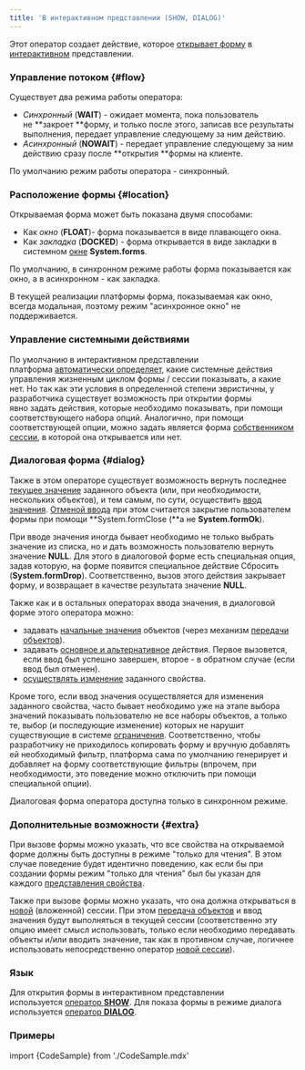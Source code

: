 ```yaml
---
title: 'В интерактивном представлении (SHOW, DIALOG)'
---
```


Этот оператор создает действие, которое [открывает форму](Open_form.md) в [интерактивном](Interactive_view.md) представлении.

### Управление потоком {#flow}

Существует два режима работы оператора:

-   *Синхронный* (**WAIT**) - ожидает момента, пока пользователь не **закроет **форму, и только после этого, записав все результаты выполнения, передает управление следующему за ним действию.
-   *Асинхронный* (**NOWAIT**) - передает управление следующему за ним действию сразу после **открытия **формы на клиенте.

По умолчанию режим работы оператора - синхронный. 

### Расположение формы {#location}

Открываемая форма может быть показана двумя способами:

-   Как *окно* (**FLOAT**)- форма показывается в виде плавающего окна.
-   Как *закладка* (**DOCKED**) - форма открывается в виде закладки в системном [окне](Navigator_design.md) **System.forms**.

По умолчанию, в синхронном режиме работы форма показывается как окно, а в асинхронном - как закладка.

В текущей реализации платформы форма, показываемая как окно, всегда модальная, поэтому режим "асинхронное окно" не поддерживается.

### Управление системными действиями

По умолчанию в интерактивном представлении платформа [автоматически определяет](Interactive_view.md#sysactions), какие системные действия управления жизненным циклом формы / сессии показывать, а какие нет. Но так как эти условия в определенной степени эвристичны, у разработчика существует возможность при открытии формы явно задать действия, которые необходимо показывать, при помощи соответствующего набора опций. Аналогично, при помощи соответствующей опции, можно задать является форма [собственником сессии](Interactive_view.md#anchor-broken), в которой она открывается или нет.

### Диалоговая форма {#dialog}

Также в этом операторе существует возможность вернуть последнее [текущее значение](Form_structure.md#currentObject-broken) заданного объекта (или, при необходимости, нескольких объектов), и тем самым, по сути, осуществить [ввод значения](Value_input.md). [Отменой ввода](Value_input.md#result) при этом считается закрытие пользователем формы при помощи **System.formClose (**а не **System.formOk**).

При вводе значения иногда бывает необходимо не только выбрать значение из списка, но и дать возможность пользователю вернуть значение **NULL**. Для этого в диалоговой форме есть специальная опция, задав которую, на форме появится специальное действие Сбросить (**System.formDrop**). Соответственно, вызов этого действия закрывает форму, и возвращает в качестве результата значение **NULL**.

Также как и в остальных операторах ввода значения, в диалоговой форме этого оператора можно:

-   задавать [начальные значения](Value_input.md) объектов (через механизм [передачи объектов](Open_form.md)).
-   задавать [основное и альтернативное](Value_input.md#result) действия. Первое вызовется, если ввод был успешно завершен, второе - в обратном случае (если ввод был отменен).
-   [осуществлять изменение](Value_input.md) заданного свойства.

Кроме того, если ввод значения осуществляется для изменения заданного свойства, часто бывает необходимо уже на этапе выбора значений показывать пользователю не все наборы объектов, а только те, выбор (и последующие изменение) которых не нарушит существующие в системе [ограничения](Constraints.md). Соответственно, чтобы разработчику не приходилось копировать форму и вручную добавлять ей необходимый фильтр, платформа сама по умолчанию генерирует и добавляет на форму соответствующие фильтры (впрочем, при необходимости, это поведение можно отключить при помощи специальной опции).

Диалоговая форма оператора доступна только в синхронном режиме.

### Дополнительные возможности {#extra}

При вызове формы можно указать, что все свойства на открываемой форме должны быть доступны в режиме "только для чтения". В этом случае поведение будет идентично поведению, как если бы при создании формы режим "только для чтения" был бы указан для каждого [представления свойства](Interactive_view.md#property).

Также при вызове формы можно указать, что она должна открываться в [новой](New_session_NEWSESSION_NESTEDSESSION_.md) (вложенной) сессии. При этом [передача объектов](Open_form.md#params) и ввод значения будут выполняться в текущей сессии (соответственно эту опцию имеет смысл использовать, только если необходимо передавать объекты и/или вводить значение, так как в противном случае, логичнее использовать непосредственно оператор [новой сессии](New_session_NEWSESSION_NESTEDSESSION_.md)).

### Язык

Для открытия формы в интерактивном представлении используется [оператор **SHOW**](SHOW_operator.md). Для показа формы в режиме диалога используется [оператор **DIALOG**](DIALOG_operator.md).

### Примеры

import {CodeSample} from './CodeSample.mdx'

<CodeSample url="https://ru-documentation.lsfusion.org/sample?file=ActionSample&block=show"/>


<CodeSample url="https://ru-documentation.lsfusion.org/sample?file=ActionSample&block=dialog"/>

  
